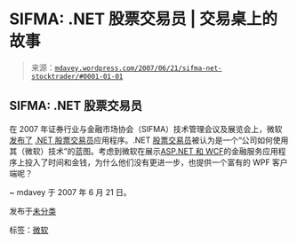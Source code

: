 <!--yml

分类：未分类

日期：2024-05-18 06:05:58

-->

# SIFMA: .NET 股票交易员 | 交易桌上的故事

> 来源：[`mdavey.wordpress.com/2007/06/21/sifma-net-stocktrader/#0001-01-01`](https://mdavey.wordpress.com/2007/06/21/sifma-net-stocktrader/#0001-01-01)

## SIFMA: .NET 股票交易员

在 2007 年证券行业与金融市场协会（SIFMA）技术管理会议及展览会上，微软[发布了](http://www.finextra.com/fullstory.asp?id=17069) [.NET 股票交易员](http://www.microsoft.com/presspass/press/2007/jun07/06-19NETStockTraderPR.mspx)应用程序。.NET [股票交易员](http://blogs.msdn.com/roberdan/archive/2007/06/20/net-stocktrader-sample-application.aspx)被认为是一个“公司如何使用其（微软）技术”的蓝图。考虑到微软在展示[ASP.NET 和 WCF](http://msdn2.microsoft.com/en-gb/netframework/bb499684.aspx)的金融服务应用程序上投入了时间和金钱，为什么他们没有更进一步，也提供一个富有的 WPF 客户端呢？

~ mdavey 于 2007 年 6 月 21 日。

发布于[未分类](https://mdavey.wordpress.com/category/uncategorized/)

标签：[微软](https://mdavey.wordpress.com/tag/microsoft/)
